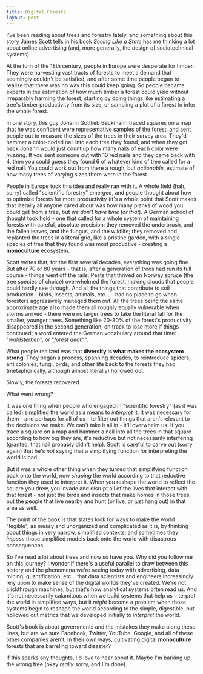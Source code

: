 ```yaml
---
title: Digital Forests
layout: post
---
```


I've been reading about trees and forestry lately, and something about this story James Scott tells in his book _Seeing Like a State_ has me thinking a lot about online advertising (and, more generally, the design of sociotechnical systems).

At the turn of the 18th century, people in Europe were desperate for timber. They were harvesting vast tracts of forests to meet a demand that seemingly couldn't be satisfied, and after some time people began to realize that there was no way this could keep going. So people became experts in the estimation of how much timber a forest could yield without irreparably harming the forest, starting by doing things like estimating a tree's timber productivity from its size, or sampling a plot of a forest to infer the whole forest.

In one story, this guy Johann Gottlieb Beckmann traced squares on a map that he was confident were representative samples of the forest, and sent people out to measure the sizes of the trees in their survey area. They'd hammer a color-coded nail into each tree they found, and when they got back Johann would just count up how many nails of each color were _missing_. If you sent someone out with 10 red nails and they came back with 4, then you could guess they found 6 of whatever kind of tree called for a red nail. You could work out from there a rough, but _actionable_, estimate of how many trees of varying sizes there were in the forest.

People in Europe took this idea and really ran with it. A whole field (hah, sorry) called "scientific forestry" emerged, and people thought about how to optimize forests for more productivity (it's a whole point that Scott makes that literally all anyone cared about was how many planks of wood you could get from a tree, but _we don't have time for that_). A German school of thought took hold - one that called for a whole system of maintaining forests with careful, absolute precision: they removed the underbrush, and the fallen leaves, and the fungus, and the wildlife; they removed and replanted the trees in a literal grid, like a pristine garden, with a single species of tree that they found was most productive - creating a **monoculture** ecosystem.

<!-- If you're really into nature, you might already notice what's wrong here: diversity is _kind of a big deal_ on Earth, and things tend to go wrong when we homogenize an ecosystem. -->

Scott writes that, for the first several decades, everything was going fine. But after 70 or 80 years - that is, after a generation of trees had run its full course - things went off the rails. Pests that thrived on Norway spruce (the tree species of choice) overwhelmed the forest, making clouds that people could hardly see through. And all the things that contribute to soil production - birds, insects, animals, etc... - had no place to go when foresters aggressively managed them out. All the trees being the same approximate age also made them all roughly equally vulnerable when storms arrived - there were no larger trees to take the literal fall for the smaller, younger trees. Something like 20-30% of the forest's productivity disappeared in the second generation, on track to lose more if things continued; a word entered the German vocabulary around that time: "_waldsterben_", or "_forest death_".

What people realized was that **diversity is what makes the ecosystem strong**. They began a process, spanning decades, to reintroduce spiders, ant colonies, fungi, birds, and other life back to the forests they had (metaphorically, although almost literally) hollowed out.

Slowly, the forests recovered.

What went wrong?

It was one thing when people who engaged in "scientific forestry" (as it was called) simplified the world as a means to _interpret_ it. It was necessary for them - and perhaps for all of us - to filter out things that aren't relevant to the decisions we make. We can't take it all in - it'll overwhelm us. If you trace a square on a map and hammer a nail into all the trees in that square according to how big they are, it's reductive but not necessarily interfering (granted, that nail probably didn't help). Scott is careful to carve out (sorry again) that he's _not_ saying that a simplifying function for interpreting the world is bad.

But it was a whole other thing when they turned that simplifying function back onto the world, now _shaping_ the world according to that reductive function they used to interpret it.
When you reshape the world to reflect the square you drew, you invade and disrupt all of the lives that interact with that forest - not just the birds and insects that make homes in those trees, but the people that live nearby and hunt (or live, or just hang out) in that area as well.

The point of the book is that states look for ways to make the world "legible", as messy and unorganized and complicated as it is, by thinking about things in very narrow, simplified contexts; and sometimes they _impose_ those simplified models back onto the world with disastrous consequences.

So I've read a lot about trees and now so have you. Why did you follow me on this journey? I wonder if there's a useful parallel to draw between this history and the phenomena we're seeing today with advertising, data mining, quantification, etc... that data scientists and engineers increasingly rely upon to make sense of the digital worlds they've created. We're not clickthrough machines, but that's how analytical systems often read us. And it's not necessarily calamitous when we build systems that help us interpret the world in simplified ways, but it _might_ become a problem when those systems begin to reshape the world according to the simple, digestible, but hollowed out metrics that we developed initially to _interpret_ the world.

Scott's book is about governments and the mistakes they make along these lines, but are we sure Facebook, Twitter, YouTube, Google, and all of these other companies aren't, in their own ways, cultivating digital **monoculture** forests that are barreling toward disaster?

If this sparks any thoughts, I'd love to hear about it. Maybe I'm barking up the wrong tree (okay _really_ sorry, and I'm done).
